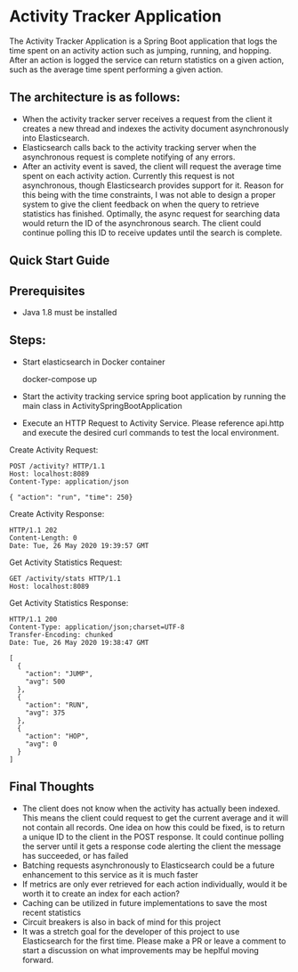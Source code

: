 # Activity Tracker Application

The Activity Tracker Application is a Spring Boot application that logs the time spent on an activity action such as jumping, running, and hopping.
After an action is logged the service can return statistics on a given action, such as the average time
spent performing a given action.

## The architecture is as follows:

- When the activity tracker server receives a request from the client it creates a new thread and indexes the activity 
document asynchronously into Elasticsearch.
- Elasticsearch calls back to the activity tracking server when the asynchronous request 
is complete notifying of any errors.
- After an activity event is saved, the client will request the average time spent on each activity action.
Currently this request is not asynchronous, though Elasticsearch provides support for it. Reason for this
being with the time constraints, I was not able to design a proper system to give the client
feedback on when the query to retrieve statistics has finished. Optimally, the async request
for searching data would return the ID of the asynchronous search. The client could continue polling
this ID to receive updates until the search is complete.

## Quick Start Guide

## Prerequisites
- Java 1.8 must be installed 

## Steps:

- Start elasticsearch in Docker container


    docker-compose up
    
- Start the activity tracking service spring boot application by running the main class in ActivitySpringBootApplication

- Execute an HTTP Request to Activity Service. Please reference api.http and execute the desired curl commands to test the local environment.

Create Activity Request:

    POST /activity? HTTP/1.1
    Host: localhost:8089
    Content-Type: application/json

    { "action": "run", "time": 250}
    
Create Activity Response:
    
    HTTP/1.1 202 
    Content-Length: 0
    Date: Tue, 26 May 2020 19:39:57 GMT
    
Get Activity Statistics Request:

    GET /activity/stats HTTP/1.1
    Host: localhost:8089
    
Get Activity Statistics Response:

    HTTP/1.1 200 
    Content-Type: application/json;charset=UTF-8
    Transfer-Encoding: chunked
    Date: Tue, 26 May 2020 19:38:47 GMT
    
    [
      {
        "action": "JUMP",
        "avg": 500
      },
      {
        "action": "RUN",
        "avg": 375
      },
      {
        "action": "HOP",
        "avg": 0
      }
    ]    
   

## Final Thoughts
- The client does not know when the activity has actually been indexed. This means the client could
request to get the current average and it will not contain all records. One idea on how this could be fixed,
is to return a unique ID to the client in the POST response. It could continue polling the server until
it gets a response code alerting the client the message has succeeded, or has failed
- Batching requests asynchronously to Elasticsearch could be a future enhancement to this service as it is much faster
- If metrics are only ever retrieved for each action individually, would it be worth it to create an index for 
each action?
- Caching can be utilized in future implementations to save the most recent statistics
- Circuit breakers is also in back of mind for this project
- It was a stretch goal for the developer of this project to use Elasticsearch for the first time.
Please make a PR or leave a comment to start a discussion on what improvements may be heplful moving forward.
